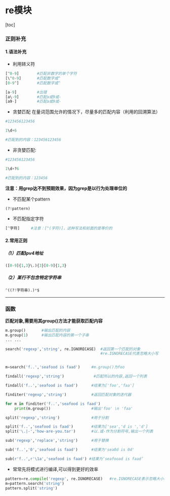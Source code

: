 # re模块
[toc]
### 正则补充
#### 1.语法补充
* 利用转义符
```python
[^0-9]        #匹配非数字的单个字符
[\^0-9]       #匹配数字或^
[0-9^]        #匹配数字或^

[a-9]         #出错
[a\-9]        #匹配a或9或-
[a9-]         #匹配a或9或-
```

* 贪婪匹配
在量词范围允许的情况下，尽量多的匹配内容（利用的回溯算法）
```python
#123456123456

1\d+6

#匹配到的内容：123456123456
```

* 非贪婪匹配:
```python
#123456123456

1\d+?6

#匹配到的内容：123456
```
**注意：用grep达不到预期效果，因为grep是以行为处理单位的**

* 不匹配某个pattern
```python
(?!pattern)
```

* 不匹配指定字符
```python
[^字符]     #注意：[^(字符)]，这种写法和前面的是等价的
```

#### 2.常用正则
##### （1）匹配ipv4地址
```python
([0-9]{1,3}\.){3}[0-9]{1,3}
```

##### （2）某行不包含特定字符串
```python
^((?!字符串).)*$
```

***

### 函数
**匹配对象,需要用其group()方法才能获取匹配内容**
```python
m.group()       #输出匹配的内容
m.group(1)      #输出匹配内容的第一个子串
... ...
```
```python
search('regexp','string', re.IGNORECASE)  #返回第一个匹配的对象
                                          #re.IGNORECASE代表忽略大小写


m=search('f..','seafood is faad')     #m.group()为foo
```
```python
findall('regexp','string')             #匹配所以的内容,返回一个列表

findall('f..','seafood is faad')      #结果为['foo','faa']
```
```python
finditer('regexp','string')           #返回匹配对象的迭代器

for m in finditer('f..','seafood is faad')
    print(m.group())                  #输出'foo' \n 'faa'
```
```python
split('regexp','string')              #用于分割

split('f..','seafood is faad')        #结果为['sea','d is ','d']
split('\.|-','how-are-you.tar')       #以.或-作为分割符号,输出一个列表
```
```python
sub('regexp','replace','string')      #用于替换

sub('f..','0','seafood is faad')      #结果为'sea0d is 0d'

sub(r'f..',r'\1a','seafood is faad') #结果为‘seafooad is faad’
```
* 常常先将模式进行编译,可以得到更好的效率
```python
pattern=re.compile('regexp', re.IGNORECASE)   #re.IGNORECASE表示忽略大小写
m=pattern.search('string')
pattern.split('string')
```
